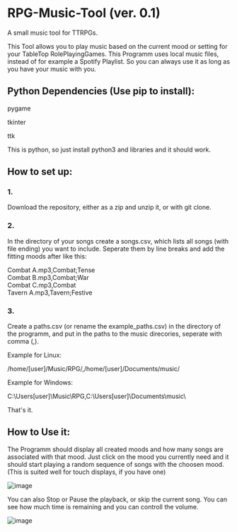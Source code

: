 # RPG-Music-Tool (ver. 0.1)

A small music tool for TTRPGs.

This Tool allows you to play music based on the current mood or setting for your TableTop RolePlayingGames. 
This Programm uses local music files, instead of for example a Spotify Playlist. So you can always use it as long as you have your music with you.

## Python Dependencies (Use pip to install):

pygame

tkinter

ttk

This is python, so just install python3 and libraries and it should work.

## How to set up:
### 1.

Download the repository, either as a zip and unzip it, or with git clone.

### 2.

In the directory of your songs create a songs.csv, which lists all songs (with file ending) you want to include.
Seperate them by line breaks and add the fitting moods after like this:

Combat A.mp3,Combat;Tense\
Combat B.mp3,Combat;War\
Combat C.mp3,Combat\
Tavern A.mp3,Tavern;Festive

### 3.

Create a paths.csv (or rename the example_paths.csv) in the directory of the programm, and put in the paths to the music direcories, seperate with comma (,). 

Example for Linux:

/home/[user]/Music/RPG/,/home/[user]/Documents/music/

Example for Windows:

C:\Users\[user]\Music\RPG\,C:\Users\[user]\Documents\music\

That's it.


## How to Use it:

The Programm should display all created moods and how many songs are associated with that mood.
Just click on the mood you currently need and it should start playing a random sequence of songs with the choosen mood. 
(This is suited well for touch displays, if you have one)

![image](https://user-images.githubusercontent.com/58821835/150589364-aa6d69b8-9553-4cf4-a975-2c6a8ad0c77c.png)

You can also Stop or Pause the playback, or skip the current song.
You can see how much time is remaining and you can controll the volume.

![image](https://user-images.githubusercontent.com/58821835/150590072-74710a3b-5efa-48ee-9f50-7d0840e375e9.png)

